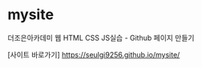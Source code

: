 # mysite
더조은아카데미 웹 HTML CSS JS실습 - Github 페이지 만들기


[사이트 바로가기] https://seulgi9256.github.io/mysite/
